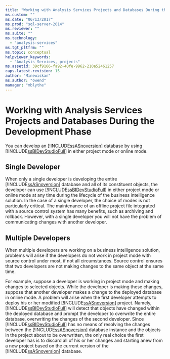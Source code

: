 ```yaml
---
title: "Working with Analysis Services Projects and Databases During the Development Phase | Microsoft Docs"
ms.custom: ""
ms.date: "06/13/2017"
ms.prod: "sql-server-2014"
ms.reviewer: ""
ms.suite: ""
ms.technology: 
  - "analysis-services"
ms.tgt_pltfrm: ""
ms.topic: conceptual
helpviewer_keywords: 
  - "Analysis Services, projects"
ms.assetid: 39cf9166-fa92-40fe-9962-210a52461257
caps.latest.revision: 15
author: "Minewiskan"
ms.author: "owend"
manager: "mblythe"
---
```

# Working with Analysis Services Projects and Databases During the Development Phase
  You can develop an [!INCLUDE[ssASnoversion](../../includes/ssasnoversion-md.md)] database by using [!INCLUDE[ssBIDevStudioFull](../../includes/ssbidevstudiofull-md.md)] in either project mode or online mode.  
  
## Single Developer  
 When only a single developer is developing the entire [!INCLUDE[ssASnoversion](../../includes/ssasnoversion-md.md)] database and all of its constituent objects, the developer can use [!INCLUDE[ssBIDevStudioFull](../../includes/ssbidevstudiofull-md.md)] in either project mode or online mode at any time during the lifecycle of the business intelligence solution. In the case of a single developer, the choice of modes is not particularly critical. The maintenance of an offline project file integrated with a source control system has many benefits, such as archiving and rollback. However, with a single developer you will not have the problem of communicating changes with another developer.  
  
## Multiple Developers  
 When multiple developers are working on a business intelligence solution, problems will arise if the developers do not work in project mode with source control under most, if not all circumstances. Source control ensures that two developers are not making changes to the same object at the same time.  
  
 For example, suppose a developer is working in project mode and making changes to selected objects. While the developer is making these changes, suppose that another developer makes a change to the deployed database in online mode. A problem will arise when the first developer attempts to deploy his or her modified [!INCLUDE[ssASnoversion](../../includes/ssasnoversion-md.md)] project. Namely, [!INCLUDE[ssBIDevStudioFull](../../includes/ssbidevstudiofull-md.md)] will detect that objects have changed within the deployed database and prompt the developer to overwrite the entire database, overwriting the changes of the second developer. Since [!INCLUDE[ssBIDevStudioFull](../../includes/ssbidevstudiofull-md.md)] has no means of resolving the changes between the [!INCLUDE[ssASnoversion](../../includes/ssasnoversion-md.md)] database instance and the objects in the project about to be overwritten, the only real choice the first developer has is to discard all of his or her changes and starting anew from a new project based on the current version of the [!INCLUDE[ssASnoversion](../../includes/ssasnoversion-md.md)] database.  
  
  